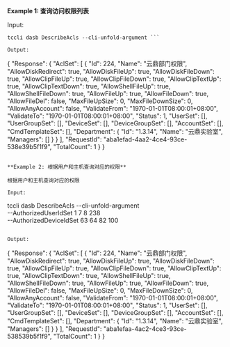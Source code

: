**Example 1: 查询访问权限列表**



Input: 

```
tccli dasb DescribeAcls --cli-unfold-argument ```

Output: 
```
{
    "Response": {
        "AclSet": [
            {
                "Id": 224,
                "Name": "云鼎部门权限",
                "AllowDiskRedirect": true,
                "AllowDiskFileUp": true,
                "AllowDiskFileDown": true,
                "AllowClipFileUp": true,
                "AllowClipFileDown": true,
                "AllowClipTextUp": true,
                "AllowClipTextDown": true,
                "AllowShellFileUp": true,
                "AllowShellFileDown": true,
                "AllowFileUp": true,
                "AllowFileDown": true,
                "AllowFileDel": false,
                "MaxFileUpSize": 0,
                "MaxFileDownSize": 0,
                "AllowAnyAccount": false,
                "ValidateFrom": "1970-01-01T08:00:01+08:00",
                "ValidateTo": "1970-01-01T08:00:01+08:00",
                "Status": 1,
                "UserSet": [],
                "UserGroupSet": [],
                "DeviceSet": [],
                "DeviceGroupSet": [],
                "AccountSet": [],
                "CmdTemplateSet": [],
                "Department": {
                    "Id": "1.3.14",
                    "Name": "云鼎实验室",
                    "Managers": []
                }
            }
        ],
        "RequestId": "aba1efad-4aa2-4ce4-93ce-538e39b5f1f9",
        "TotalCount": 1
    }
}
```

**Example 2: 根据用户和主机查询对应的权限**

根据用户和主机查询对应的权限

Input: 

```
tccli dasb DescribeAcls --cli-unfold-argument  \
    --AuthorizedUserIdSet 1 7 8 238 \
    --AuthorizedDeviceIdSet 63 64 82 100
```

Output: 
```
{
    "Response": {
        "AclSet": [
            {
                "Id": 224,
                "Name": "云鼎部门权限",
                "AllowDiskRedirect": true,
                "AllowDiskFileUp": true,
                "AllowDiskFileDown": true,
                "AllowClipFileUp": true,
                "AllowClipFileDown": true,
                "AllowClipTextUp": true,
                "AllowClipTextDown": true,
                "AllowShellFileUp": true,
                "AllowShellFileDown": true,
                "AllowFileUp": true,
                "AllowFileDown": true,
                "AllowFileDel": false,
                "MaxFileUpSize": 0,
                "MaxFileDownSize": 0,
                "AllowAnyAccount": false,
                "ValidateFrom": "1970-01-01T08:00:01+08:00",
                "ValidateTo": "1970-01-01T08:00:01+08:00",
                "Status": 1,
                "UserSet": [],
                "UserGroupSet": [],
                "DeviceSet": [],
                "DeviceGroupSet": [],
                "AccountSet": [],
                "CmdTemplateSet": [],
                "Department": {
                    "Id": "1.3.14",
                    "Name": "云鼎实验室",
                    "Managers": []
                }
            }
        ],
        "RequestId": "aba1efaa-4ac2-4ce3-93ce-538539b5f1f9",
        "TotalCount": 1
    }
}
```

